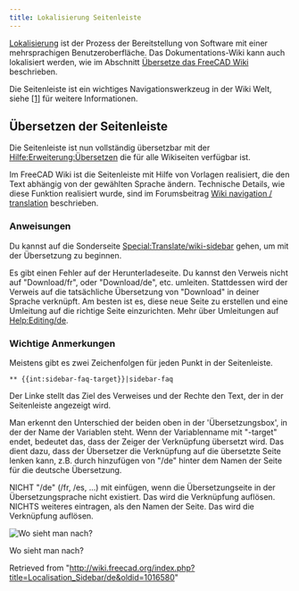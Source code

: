 ```yaml
---
title: Lokalisierung Seitenleiste
---
```

[Lokalisierung](/Localisation/de "Localisation/de") ist der Prozess der Bereitstellung von Software mit einer mehrsprachigen Benutzeroberfläche. Das Dokumentations-Wiki kann auch lokalisiert werden, wie im Abschnitt [Übersetze das FreeCAD Wiki](/Localisation#Translate_the_FreeCAD_wiki/de "Localisation") beschrieben.

Die Seitenleiste ist ein wichtiges Navigationswerkzeug in der Wiki Welt, siehe [[1]](https://www.mediawiki.org/wiki/Manual:Interface/Sidebar/de) für weitere Informationen.

## Übersetzen der Seitenleiste

Die Seitenleiste ist nun vollständig übersetzbar mit der [Hilfe:Erweiterung:Übersetzen](https://www.mediawiki.org/wiki/Help:Extension:Translate/de) die für alle Wikiseiten verfügbar ist.

Im FreeCAD Wiki ist die Seitenleiste mit Hilfe von Vorlagen realisiert, die den Text abhängig von der gewählten Sprache ändern.
Technische Details, wie diese Funktion realisiert wurde, sind im Forumsbeitrag [Wiki navigation / translation](http://forum.freecadweb.org/viewtopic.php?f=21&t=9687&start=10#p80441) beschrieben.

### Anweisungen

Du kannst auf die Sonderseite [Special:Translate/wiki-sidebar](/Special:Translate/wiki-sidebar "Special:Translate/wiki-sidebar") gehen, um mit der Übersetzung zu beginnen.

Es gibt einen Fehler auf der Herunterladeseite. Du kannst den Verweis nicht auf "Download/fr", oder "Download/de", etc. umleiten. Stattdessen wird der Verweis auf die tatsächliche Übersetzung von "Download" in deiner Sprache verknüpft.
Am besten ist es, diese neue Seite zu erstellen und eine Umleitung auf die richtige Seite einzurichten. Mehr über Umleitungen auf [Help:Editing/de](/index.php?title=Help:Editing/de&action=edit&redlink=1 "Help:Editing/de (page does not exist)").

### Wichtige Anmerkungen

Meistens gibt es zwei Zeichenfolgen für jeden Punkt in der Seitenleiste.

```
** {{int:sidebar-faq-target}}|sidebar-faq

```

Der Linke stellt das Ziel des Verweises und der Rechte den Text, der in der Seitenleiste angezeigt wird.

Man erkennt den Unterschied der beiden oben in der 'Übersetzungsbox', in der der Name der Variablen steht.
Wenn der Variablenname mit "-target" endet, bedeutet das, dass der Zeiger der Verknüpfung übersetzt wird. Das dient dazu, dass der Übersetzer die Verknüpfung auf die übersetzte Seite lenken kann, z.B. durch hinzufügen von "/de" hinter dem Namen der Seite für die deutsche Übersetzung.

NICHT "/de" (/fr, /es, ...) mit einfügen, wenn die Übersetzungseite in der Übersetzungsprache nicht existiert. Das wird die Verknüpfung auflösen.
NICHTS weiteres eintragen, als den Namen der Seite. Das wird die Verknüpfung auflösen.

![Wo sieht man nach?](/images/Translate-sidebar-instruction.png)

Wo sieht man nach?

Retrieved from "<http://wiki.freecad.org/index.php?title=Localisation_Sidebar/de&oldid=1016580>"